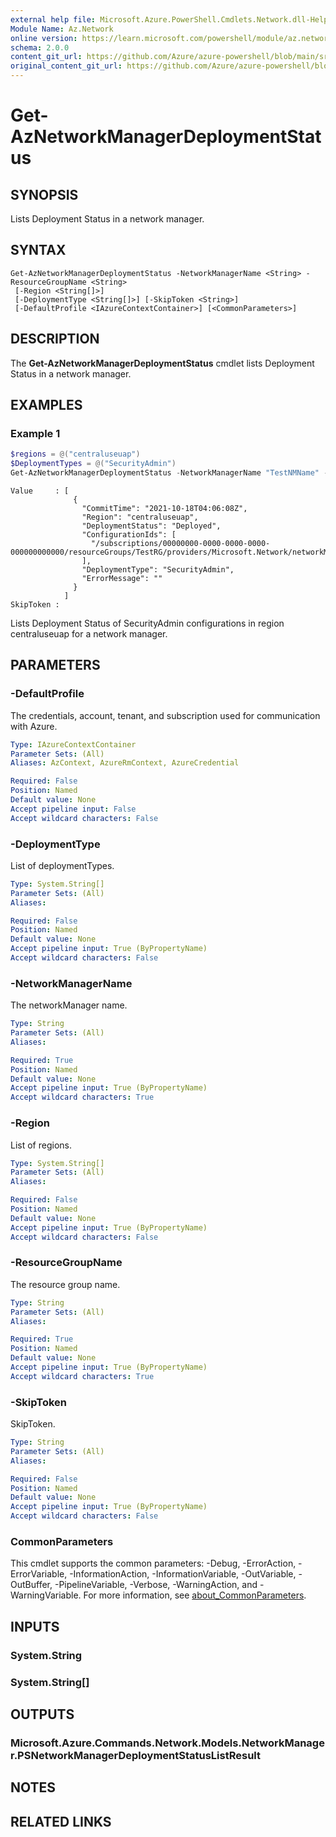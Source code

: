 ```yaml
---
external help file: Microsoft.Azure.PowerShell.Cmdlets.Network.dll-Help.xml
Module Name: Az.Network
online version: https://learn.microsoft.com/powershell/module/az.network/get-aznetworkmanagerdeploymentstatus
schema: 2.0.0
content_git_url: https://github.com/Azure/azure-powershell/blob/main/src/Network/Network/help/Get-AzNetworkManagerDeploymentStatus.md
original_content_git_url: https://github.com/Azure/azure-powershell/blob/main/src/Network/Network/help/Get-AzNetworkManagerDeploymentStatus.md
---
```


# Get-AzNetworkManagerDeploymentStatus

## SYNOPSIS
Lists Deployment Status in a network manager.

## SYNTAX

```
Get-AzNetworkManagerDeploymentStatus -NetworkManagerName <String> -ResourceGroupName <String>
 [-Region <String[]>]
 [-DeploymentType <String[]>] [-SkipToken <String>]
 [-DefaultProfile <IAzureContextContainer>] [<CommonParameters>]
```

## DESCRIPTION
The **Get-AzNetworkManagerDeploymentStatus** cmdlet lists Deployment Status in a network manager.

## EXAMPLES

### Example 1
```powershell
$regions = @("centraluseuap")  
$DeploymentTypes = @("SecurityAdmin")  
Get-AzNetworkManagerDeploymentStatus -NetworkManagerName "TestNMName" -ResourceGroupName "TestRG" -region $regions -skipToken "FakeSkipToken" -DeploymentType $DeploymentTypes
```
```output
Value     : [
              {
                "CommitTime": "2021-10-18T04:06:08Z",
                "Region": "centraluseuap",
                "DeploymentStatus": "Deployed",
                "ConfigurationIds": [
                  "/subscriptions/00000000-0000-0000-0000-000000000000/resourceGroups/TestRG/providers/Microsoft.Network/networkManagers/TestNMName/securityAdminConfigurations/testAdminConfig"
                ],
                "DeploymentType": "SecurityAdmin",
                "ErrorMessage": ""
              }
            ]
SkipToken :

```
Lists Deployment Status of SecurityAdmin configurations in region centraluseuap for a network manager.

## PARAMETERS

### -DefaultProfile
The credentials, account, tenant, and subscription used for communication with Azure.

```yaml
Type: IAzureContextContainer
Parameter Sets: (All)
Aliases: AzContext, AzureRmContext, AzureCredential

Required: False
Position: Named
Default value: None
Accept pipeline input: False
Accept wildcard characters: False
```

### -DeploymentType
List of deploymentTypes.

```yaml
Type: System.String[]	
Parameter Sets: (All)
Aliases:

Required: False
Position: Named
Default value: None
Accept pipeline input: True (ByPropertyName)
Accept wildcard characters: False
```

### -NetworkManagerName
The networkManager name.

```yaml
Type: String
Parameter Sets: (All)
Aliases:

Required: True
Position: Named
Default value: None
Accept pipeline input: True (ByPropertyName)
Accept wildcard characters: True
```

### -Region
List of regions.

```yaml
Type: System.String[]	
Parameter Sets: (All)
Aliases:

Required: False
Position: Named
Default value: None
Accept pipeline input: True (ByPropertyName)
Accept wildcard characters: False
```

### -ResourceGroupName
The resource group name.

```yaml
Type: String
Parameter Sets: (All)
Aliases:

Required: True
Position: Named
Default value: None
Accept pipeline input: True (ByPropertyName)
Accept wildcard characters: True
```

### -SkipToken
SkipToken.

```yaml
Type: String
Parameter Sets: (All)
Aliases:

Required: False
Position: Named
Default value: None
Accept pipeline input: True (ByPropertyName)
Accept wildcard characters: False
```

### CommonParameters
This cmdlet supports the common parameters: -Debug, -ErrorAction, -ErrorVariable, -InformationAction, -InformationVariable, -OutVariable, -OutBuffer, -PipelineVariable, -Verbose, -WarningAction, and -WarningVariable. For more information, see [about_CommonParameters](http://go.microsoft.com/fwlink/?LinkID=113216).

## INPUTS

### System.String

### System.String[]	

## OUTPUTS

### Microsoft.Azure.Commands.Network.Models.NetworkManager.PSNetworkManagerDeploymentStatusListResult

## NOTES

## RELATED LINKS
